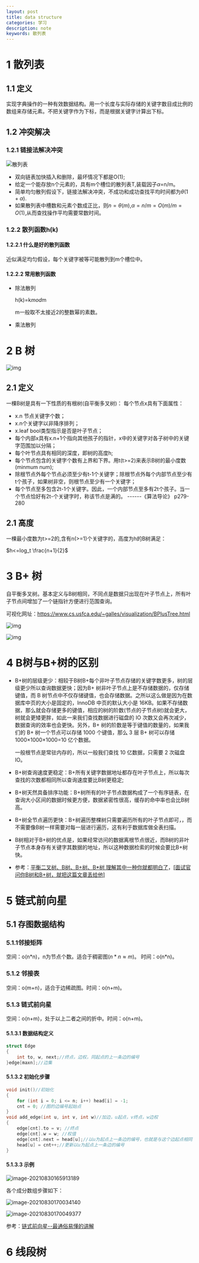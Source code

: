 ```yaml
---
layout: post
title: data structure
categories: 学习
description: note
keywords: 散列表
---
```


<head>
    <script src="https://cdn.mathjax.org/mathjax/latest/MathJax.js?config=TeX-AMS-MML_HTMLorMML" type="text/javascript"></script>
    <script type="text/x-mathjax-config">
        MathJax.Hub.Config({
            tex2jax: {
            skipTags: ['script', 'noscript', 'style', 'textarea', 'pre'],
            inlineMath: [['$','$']]
            }
        });
    </script>
</head>





# 1 散列表

## 1.1 定义

实现字典操作的一种有效数据结构。用一个长度与实际存储的关键字数目成比例的数组来存储元素。不把关键字作为下标，而是根据关键字计算出下标。

## 1.2 冲突解决

### 1.2.1  链接法解决冲突

![散列表](/images/blog/散列表.png)

* 双向链表加快插入和删除，最坏情况下都是O(1);
* 给定一个能存放n个元素的，具有m个槽位的散列表T,装载因子$\alpha$=n/m。
* 简单均匀散列假设下，链接法解决冲突，不成功和成功查找平均时间都为$\theta(1+\alpha)$.
* 如果散列表中槽数和元素个数成正比，则$n=\theta(m)$,$\alpha=n/m=O(m)/m=O(1)$,从而查找操作平均需要常数时间。

### 1.2.2  散列函数h(k)

#### 1.2.2.1 什么是好的散列函数

近似满足均匀假设，每个关键字被等可能散列到m个槽位中。

#### 1.2.2.2 常用散列函数

* 除法散列

  h(k)=k*mod*m

  m一般取不太接近2的整数幂的素数。

* 乘法散列
# 2 B 树

![img](/images/blog/400px-B-tree.svg.png)

## 2.1 定义
一棵B树是具有一下性质的有根树(自平衡多叉树)：
每个节点x具有下面属性：

* x.n 节点关键字个数；
* x.n个关键字以非降序排列；
* x.leaf bool类型指示是否是叶子节点；
* 每个内部x具有x.n+1个指向其他孩子的指针，x中的关键字对各子树中的关键字范围加以分隔；
* 每个叶节点具有相同的深度，即树的高度h;
* 每个节点包含的关键字个数有上界和下界。用t(t>=2)来表示B树的最小度数(minmum num);
* 除根节点外每个节点必须至少有t-1个关键字；除根节点外每个内部节点至少有t个孩子，如果树非空，则根节点至少有一个关键字；
* 每个节点至多包含2t-1个关键字。因此，一个内部节点至多有2t个孩子。当一个节点恰好有2t-个关键字时，称该节点是满的。
											                                                                                                                                                                            ------《算法导论》 p279-280

## 2.1 高度

一棵最小度数为t>=2的,含有n(>=1)个关键字的，高度为h的B树满足：

$h<=log_t \frac{n+1}{2}$

# 3 B+ 树

自平衡多叉树。基本定义与B树相同，不同点是数据只出现在叶子节点上，所有叶子节点间增加了一个链指针方便进行范围查询。

可视化网址：https://www.cs.usfca.edu/~galles/visualization/BPlusTree.html

![img](/images/blog/v2-5f069fd820637db1b877fdd6799a2b67_720w.jpg)

![img](/images/blog/v2-9644d1a1f83d3e45da779f2e63c35d55_720w.jpg)

# 4 B树与B+树的区别
* B+树的层级更少：相较于B树B+每个非叶子节点存储的关键字数更多，树的层级更少所以查询数据更快；因为B+ 树非叶子节点上是不存储数据的，仅存储键值，而 B 树节点中不仅存储键值，也会存储数据。之所以这么做是因为在数据库中页的大小是固定的，InnoDB 中页的默认大小是 16KB。如果不存储数据，那么就会存储更多的键值，相应的树的阶数(节点的子节点树)就会更大，树就会更矮更胖，如此一来我们查找数据进行磁盘的 IO 次数又会再次减少，数据查询的效率也会更快。另外，B+ 树的阶数是等于键值的数量的，如果我们的 B+ 树一个节点可以存储 1000 个键值，那么 3 层 B+ 树可以存储 1000×1000×1000=10 亿个数据。

  一般根节点是常驻内存的，所以一般我们查找 10 亿数据，只需要 2 次磁盘 IO。

* B+树查询速度更稳定：B+所有关键字数据地址都存在叶子节点上，所以每次查找的次数都相同所以查询速度要比B树更稳定;

* B+树天然具备排序功能：B+树所有的叶子节点数据构成了一个有序链表，在查询大小区间的数据时候更方便，数据紧密性很高，缓存的命中率也会比B树高。

* B+树全节点遍历更快：B+树遍历整棵树只需要遍历所有的叶子节点即可，，而不需要像B树一样需要对每一层进行遍历，这有利于数据库做全表扫描。

* B树相对于B+树的优点是，如果经常访问的数据离根节点很近，而B树的非叶子节点本身存有关键字其数据的地址，所以这种数据检索的时候会要比B+树快。

* 参考：[平衡二叉树、B树、B+树、B*树 理解其中一种你就都明白了](https://zhuanlan.zhihu.com/p/27700617)，[[面试官问你B树和B+树，就把这篇文章丢给他]](https://segmentfault.com/a/1190000020416577)

# 5 链式前向星

## 5.1 存图数据结构

### 5.1.1邻接矩阵

空间：o(n*n)，n为节点个数。适合于稠密图($n\ast n \approx m$)。 时间：o(n\*n)。

### 5.1.2 邻接表

空间：o(m+n)，适合于边稀疏图。时间：o(n+m)。

### 5.1.3 链式前向星

空间：o(n+m)，处于以上二者之间的折中。时间：o(n+m)。

#### 5.1.3.1 数据结构定义

```c++
struct Edge
{
    int to, w, next;//终点，边权，同起点的上一条边的编号
}edge[maxn];//边集
```

#### 5.1.3.2 初始化步骤

```c++
void init()//初始化
{
    for (int i = 0; i <= n; i++) head[i] = -1;
    cnt = 0; //图的边编号起始点
}
void add_edge(int u, int v, int w)//加边，u起点，v终点，w边权
{
    edge[cnt].to = v; //终点
    edge[cnt].w = w; //权值
    edge[cnt].next = head[u];//以u为起点上一条边的编号，也就是与这个边起点相同的上一条边的编号
    head[u] = cnt++;//更新以u为起点上一条边的编号
}
```



#### 5.1.3.3 示例

![image-20210830165913189](../images/blog/image-20210830165913189.png)

各个成分数组步骤如下：

![image-20210830170034140](../images/blog/image-20210830170034140.png)

![image-20210830170049377](../images/blog/image-20210830170049377.png)

参考：[链式前向星--最通俗易懂的讲解](https://blog.csdn.net/sugarbliss/article/details/86495945)

# 6 线段树

